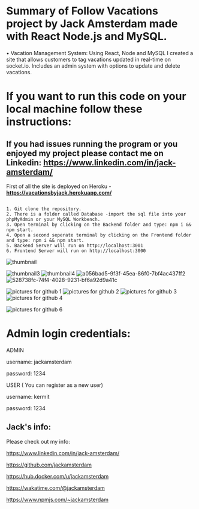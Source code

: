 # Summary of Follow Vacations project by Jack Amsterdam made with React Node.js and MySQL.
•	Vacation Management System: Using React, Node and MySQL I created a site that allows customers to tag vacations updated in real-time on socket.io. Includes an admin system with options to update and delete vacations. 
# If you want to run this code on your local machine follow these instructions:
## If you had issues running the program or you enjoyed my project please contact me on Linkedin: https://www.linkedin.com/in/jack-amsterdam/

First of all the site is deployed on Heroku - **https://vacationsbyjack.herokuapp.com/**


```

1. Git clone the repository.
2. There is a folder called Database -import the sql file into your phpMyAdmin or your MySQL Workbench.
3. Open terminal by clicking on the Backend folder and type: npm i && npm start.
4. Open a second seperate terminal by clicking on the Frontend folder and type: npm i && npm start.
5. Backend Server will run on http://localhost:3001
6. Frontend Server will run on http://localhost:3000
```
![thumbnail](https://user-images.githubusercontent.com/64046793/193428461-bc6eb17e-2843-4421-a98a-4f0d2a4f50a8.JPG)

![thumbnail3](https://user-images.githubusercontent.com/64046793/193428466-5d76e693-250c-43ce-a99e-09536caadf6f.JPG)
![thumbnail4](https://user-images.githubusercontent.com/64046793/193428467-2bb031a2-b522-48f6-9230-a07497edd64e.JPG)
![a056bad5-9f3f-45ea-86f0-7bf4ac437ff2](https://user-images.githubusercontent.com/64046793/193428474-ad889892-b57c-4031-99d2-76c80f1fabc1.jpg)
![528738fc-74f4-4028-9231-bf6a92d9a41c](https://user-images.githubusercontent.com/64046793/193428485-0763e6fa-6165-4891-8dcb-331366f71624.jpg)

![pictures for github 1](https://user-images.githubusercontent.com/64046793/193428659-03d729ab-0473-4def-8b67-2a7ac5fdb68e.JPG)
![pictures for github 2](https://user-images.githubusercontent.com/64046793/193428660-2f38037c-9b2f-4916-b127-495b59a4cb43.JPG)
![pictures for github 3](https://user-images.githubusercontent.com/64046793/193428661-451bf822-b57e-4777-83f6-194bee7e3e4f.JPG)
![pictures for github 4](https://user-images.githubusercontent.com/64046793/193428663-a2fec12b-cd57-4df2-bfda-6fd34b12ae96.JPG)

![pictures for github 6](https://user-images.githubusercontent.com/64046793/193428666-625da989-0bc7-4a38-b1c0-e5f4b00aa5f8.JPG)


# Admin login credentials: 

ADMIN

username: jackamsterdam

password: 1234

USER  ( You can register as a new user)

username: kermit

password: 1234

## Jack's info:

Please check out my info:

https://www.linkedin.com/in/jack-amsterdam/

https://github.com/jackamsterdam

https://hub.docker.com/u/jackamsterdam

https://wakatime.com/@jackamsterdam

https://www.npmjs.com/~jackamsterdam 
